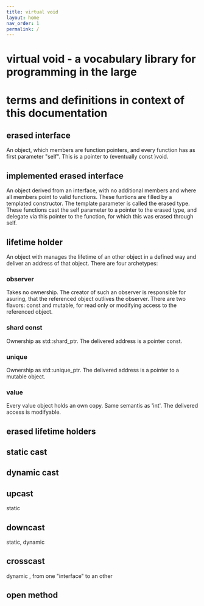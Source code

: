 ```yaml
---
title: virtual void
layout: home
nav_order: 1
permalink: /
---
```


# virtual void - a vocabulary library for programming in the large
# terms and definitions in context of this documentation

##  erased interface
An object, which members are function pointers, and every function has as first parameter "self". This is a pointer to (eventually const )void.

##  implemented erased interface
An object derived from an interface, with no additional members and where all members point to valid functions.
These funtions are filled by a templated constructor. The template parameter is called the erased type.
These functions cast the self parameter to a pointer to the erased type, and delegate via this pointer to the function, for which this was erased through self.

## lifetime holder
An object with manages the lifetime of an other object in a defined way and deliver an address of that object. There are four archetypes:
### observer
Takes no ownership. The creator of such an observer is responsible for asuring, that the referenced object outlives the observer. There are two flavors: const and mutable, for read only or modifying access to the referenced object.
### shard const
Ownership as std::shard_ptr. The delivered address is a pointer const.
### unique
Ownership as std::unique_ptr. The delivered address is a pointer to a mutable object.
### value
Every value object holds an own copy. Same semantis as 'int'. The delivered access is modifyable.

## erased lifetime holders

## static cast

## dynamic cast

## upcast 
static

## downcast
static, dynamic

## crosscast
dynamic , from one "interface" to an other

## open method


[GitHub Pages]: https://docs.github.com/en/pages
[README]: https://github.com/just-the-docs/just-the-docs-template/blob/main/README.md
